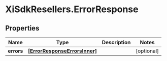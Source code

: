 # XiSdkResellers.ErrorResponse

## Properties

Name | Type | Description | Notes
------------ | ------------- | ------------- | -------------
**errors** | [**[ErrorResponseErrorsInner]**](ErrorResponseErrorsInner.md) |  | [optional] 


